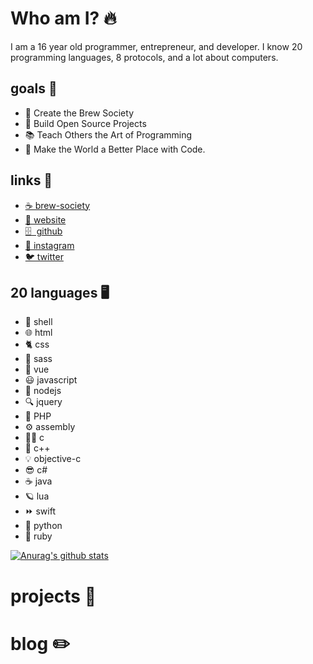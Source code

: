 # Who am I? 🔥
I am a 16 year old programmer, entrepreneur, and developer. I know 20 programming languages, 8 protocols, and a lot about computers.

## goals 🎯
 - 🍺  Create the Brew Society
 - 👷  Build Open Source Projects
 - 📚  Teach Others the Art of Programming
 - 🤖  Make the World a Better Place with Code.


## links 🔗
 - [☕  brew-society](https://brew-society.com/user/?id=2)
 - [🤙  website](https://william-mcgonagle.github.io/)
 - [🗄 ️ github](https://github.com/William-McGonagle)
 - [📸  instagram](https://www.instagram.com/william.mcgonagle/)
 - [🐦  twitter](https://twitter.com/WilliamMcGona11)


## 20 languages 🖥️
 - 🐢  shell
 - 🌐  html
 - 🐈  css
 - 🐯  sass
 - 🐅  vue
 - 😃  javascript
 - 👑  nodejs
 - 🔍  jquery
 - 📄  PHP
 - ⚙️  assembly
 - 👨‍🔬  c
 - 🔬  c++
 - 💡  objective-c
 - 😎  c#
 - ☕  java
 - 🪐  lua
 - ⏩  swift
 - 🐍  python
 - 💎  ruby

[![Anurag's github stats](https://github-readme-stats.vercel.app/api?username=anuraghazra)](https://github.com/anuraghazra/github-readme-stats)

# projects 🚧


# blog ✏️

